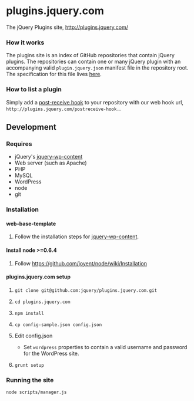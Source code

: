 # plugins.jquery.com

The jQuery Plugins site, http://plugins.jquery.com/

### How it works

The plugins site is an index of GitHub repositories that contain jQuery plugins. The repositories can contain one or many jQuery plugin with an accompanying valid `plugin.jquery.json` manifest file in the repository root. The specification for this file lives [here](http://plugins.jquery.com/docs/package-manifest).

### How to list a plugin

Simply add a [post-receive hook](http://help.github.com/post-receive-hooks/) to your repository with our web hook url, `http://plugins.jquery.com/postreceive-hook.`.

## Development

### Requires

* jQuery's [jquery-wp-content](https://github.com/jquery/jquery-wp-content/)
* Web server (such as Apache)
* PHP
* MySQL
* WordPress
* node
* git

### Installation

#### web-base-template

1. Follow the installation steps for [jquery-wp-content](https://github.com/jquery/jquery-wp-content/).

#### Install node >=0.6.4

1. Follow https://github.com/joyent/node/wiki/Installation

#### plugins.jquery.com setup

1. `git clone git@github.com:jquery/plugins.jquery.com.git`

2. `cd plugins.jquery.com`

3. `npm install`

4. `cp config-sample.json config.json`

5. Edit config.json
    * Set `wordpress` properties to contain a valid username and password for the WordPress site.

6. `grunt setup`

### Running the site

`node scripts/manager.js`
